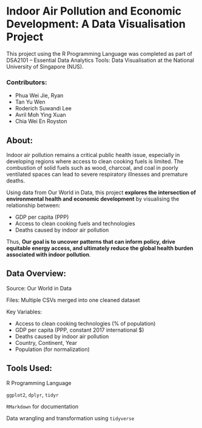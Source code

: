 # Indoor Air Pollution and Economic Development: A Data Visualisation Project
This project using the R Programming Language was completed as part of DSA2101 – Essential Data Analytics Tools: Data Visualisation at the National University of Singapore (NUS). 

### Contributors:
- Phua Wei Jie, Ryan
- Tan Yu Wen
- Roderich Suwandi Lee
- Avril Moh Ying Xuan
- Chia Wei En Royston

## About:
Indoor air pollution remains a critical public health issue, especially in developing regions where access to clean cooking fuels is limited. The combustion of solid fuels such as wood, charcoal, and coal in poorly ventilated spaces can lead to severe respiratory illnesses and premature deaths.

Using data from Our World in Data, this project **explores the intersection of environmental health and economic development** by visualising the relationship between:
 - GDP per capita (PPP)
 - Access to clean cooking fuels and technologies
 - Deaths caused by indoor air pollution

Thus, **Our goal is to uncover patterns that can inform policy, drive equitable energy access, and ultimately reduce the global health burden associated with indoor pollution**.

## Data Overview:
Source: Our World in Data

Files: Multiple CSVs merged into one cleaned dataset

Key Variables:
- Access to clean cooking technologies (% of population)
- GDP per capita (PPP, constant 2017 international $)
- Deaths caused by indoor air pollution
- Country, Continent, Year
- Population (for normalization)

## Tools Used:
R Programming Language

`ggplot2`, `dplyr`, `tidyr`

`RMarkdown` for documentation

Data wrangling and transformation using `tidyverse`

